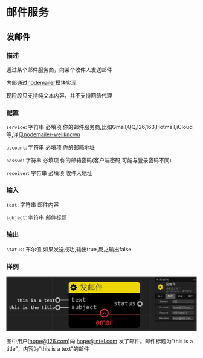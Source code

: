 邮件服务
================
## 发邮件

### 描述

通过某个邮件服务商，向某个收件人发送邮件

内部通过[nodemailer](https://github.com/nodemailer/nodemailer)模块实现

现阶段只支持纯文本内容，并不支持网络代理

### 配置

`service`: 字符串 必填项 你的邮件服务商,比如Gmail,QQ,126,163,Hotmail,iCloud等,详见[nodemailer-wellknown](https://github.com/nodemailer/nodemailer-wellknown/blob/master/services.json)

`account`: 字符串 必填项 你的邮箱地址

`passwd`: 字符串 必填项 你的邮箱密码(客户端密码,可能与登录密码不同)

`receiver`: 字符串 必填项 收件人地址

### 输入

`text`: 字符串 邮件内容

`subject`: 字符串 邮件标题

### 输出

`status`: 布尔值 如果发送成功,输出true,反之输出false

### 样例

![](./pic/email.zh-CN.jpg)

图中用户(hope@126.com)向 hope@intel.com 发了邮件。邮件标题为“this is a title”，内容为“this is a text”的邮件